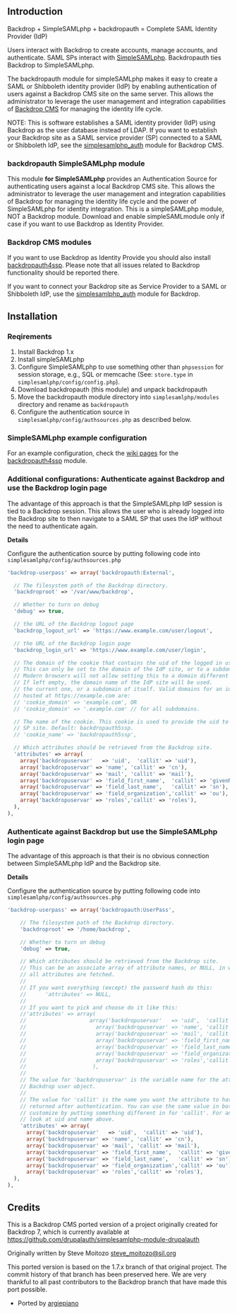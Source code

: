 ## Introduction

Backdrop + SimpleSAMLphp + backdropauth = Complete SAML Identity Provider (IdP)

Users interact with Backdrop to create accounts, manage accounts, and authenticate. SAML SPs interact with [SimpleSAMLphp](https://simplesamlphp.org/). Backdropauth ties Backdrop to SimpleSAMLphp.

The backdropauth module for simpleSAMLphp makes it easy to create a SAML or Shibboleth identity provider (IdP) by enabling authentication of users against a Backdrop CMS site on the same server. This allows the administrator to leverage the user management and integration capabilities of [Backdrop CMS](http://backdropcms.org) for managing the identity life cycle.

NOTE: This is software establishes a SAML identity provider (IdP) using Backdrop as the user database instead of LDAP. If you want to establish your Backdrop site as a SAML service provider (SP) connected to a SAML or Shibboleth IdP, see the [simplesamlphp_auth](https://github.com/backdrop-contrib/simplesamlphp_auth) module for Backdrop CMS.

### backdropauth SimpleSAMLphp module

This module **for SimpleSAMLphp** provides an Authentication Source for authenticating users against a local Backdrop CMS site. This allows the administrator to leverage the user management and integration capabilities of Backdrop for managing the identity life cycle and the power of SimpleSAMLphp for identity integration. This is a simpleSAMLphp module, NOT a Backdrop module.
Download and enable simpleSAMLmodule only if case if you want to use Backdrop as Identity Provider.

### Backdrop CMS modules
If you want to use Backdrop as Identity Provide you should also install [backdropauth4ssp](https://github.com/backdrop-contrib/backdropauth4ssp). Please note that all issues related to Backdrop functionality should be reported there.

If you want to connect your Backdrop site as Service Provider to a SAML or Shibboleth IdP, use the [simplesamlphp_auth](github.com/backdrop-contrib/simplesamlphp_auth) module for Backdrop.

## Installation

### Reqirements
1. Install Backdrop 1.x
2. Install simpleSAMLphp 
3. Configure SimpleSAMLphp to use something other than `phpsession` for session storage, e.g., SQL or memcache (See: `store.type` in `simplesamlphp/config/config.php`).
4. Download backdropauth (this module) and unpack backdropauth
5. Move the backdropauth module directory into `simplesamlphp/modules` directory and rename as `backdropauth`
6. Configure the authentication source in `simplesamlphp/config/authsources.php` as described below.

### SimpleSAMLphp example configuration
For an example configuration, check the [wiki pages](https://github.com/backdrop-contrib/backdropauth4ssp/wiki/Sample-configuration-for-backdropauth4ssp) for the [backdropauth4ssp](https://github.com/backdrop-contrib/backdropauth4ssp) module.

### Additional configurations: Authenticate against Backdrop and use the Backdrop login page

The advantage of this approach is that the SimpleSAMLphp IdP session is tied to a Backdrop session. This allows the user who is already logged into the Backdrop site to then navigate to a SAML SP that uses the IdP without the need to authenticate again.

**Details**

Configure the authentication source by putting following code into `simplesamlphp/config/authsources.php`

```php
'backdrop-userpass' => array('backdropauth:External',

  // The filesystem path of the Backdrop directory.
  'backdroproot' => '/var/www/backdrop',

  // Whether to turn on debug
  'debug' => true,

  // the URL of the Backdrop logout page
  'backdrop_logout_url' => 'https://www.example.com/user/logout',

  // the URL of the Backdrop login page
  'backdrop_login_url' => 'https://www.example.com/user/login',

  // The domain of the cookie that contains the uid of the logged in use.
  // This can only be set to the domain of the IdP site, or to a subdomain. 
  // Modern browsers will not allow setting this to a domain different from
  // If left empty, the domain name of the IdP site will be used.
  // the current one, or a subdomain of itself. Valid domains for an idp site
  // hosted at https://example.com are:
  // 'cookie_domain' => 'example.com', OR
  // 'cookie_domain' => '.example.com' // for all subdomains.

  // The name of the cookie. This cookie is used to provide the uid to the 
  // SP site. Default: backdropauth5ssp. 
  // 'cookie_name' => 'backdropauth5ssp',

  // Which attributes should be retrieved from the Backdrop site.
  'attributes' => array(
    array('backdropuservar'   => 'uid',  'callit' => 'uid'),
    array('backdropuservar' => 'name', 'callit' => 'cn'),
    array('backdropuservar' => 'mail', 'callit' => 'mail'),
    array('backdropuservar' => 'field_first_name',  'callit' => 'givenName'),
    array('backdropuservar' => 'field_last_name',   'callit' => 'sn'),
    array('backdropuservar' => 'field_organization','callit' => 'ou'),
    array('backdropuservar' => 'roles','callit' => 'roles'),
  ),
),
```

### Authenticate against Backdrop but use the SimpleSAMLphp login page

The advantage of this approach is that their is no obvious connection between SimpleSAMLphp IdP and the Backdrop site.

**Details**

Configure the authentication source by putting following code into `simplesamlphp/config/authsources.php`

```php
'backdrop-userpass' => array('backdropauth:UserPass',

    // The filesystem path of the Backdrop directory.
    'backdroproot' => '/home/backdrop',            

    // Whether to turn on debug
    'debug' => true,

    // Which attributes should be retrieved from the Backdrop site.
    // This can be an associate array of attribute names, or NULL, in which case
    // all attributes are fetched.
    //
    // If you want everything (except) the password hash do this:
    //      'attributes' => NULL,
    //
    // If you want to pick and choose do it like this:
    //'attributes' => array(
    //                    array('backdropuservar'   => 'uid',  'callit' => 'uid'),
    //                      array('backdropuservar' => 'name', 'callit' => 'cn'),
    //                      array('backdropuservar' => 'mail', 'callit' => 'mail'),
    //                      array('backdropuservar' => 'field_first_name',  'callit' => 'givenName'),
    //                      array('backdropuservar' => 'field_last_name',   'callit' => 'sn'),
    //                      array('backdropuservar' => 'field_organization','callit' => 'ou'),
    //                      array('backdropuservar' => 'roles','callit' => 'roles'),
    //                     ),
    //
    // The value for 'backdropuservar' is the variable name for the attribute in the
    // Backdrop user object.
    //
    // The value for 'callit' is the name you want the attribute to have when it's
    // returned after authentication. You can use the same value in both or you can
    // customize by putting something different in for 'callit'. For an example,
    // look at uid and name above.
    'attributes' => array(
      array('backdropuservar'   => 'uid',  'callit' => 'uid'),
      array('backdropuservar' => 'name', 'callit' => 'cn'),
      array('backdropuservar' => 'mail', 'callit' => 'mail'),
      array('backdropuservar' => 'field_first_name',  'callit' => 'givenName'),
      array('backdropuservar' => 'field_last_name',   'callit' => 'sn'),
      array('backdropuservar' => 'field_organization','callit' => 'ou'),
      array('backdropuservar' => 'roles','callit' => 'roles'),
  ),
),
```

## Credits
This is a Backdrop CMS ported version of a project originally created for Backdrop 7, which is currently available at https://github.com/drupalauth/simplesamlphp-module-drupalauth

Originally written by Steve Moitozo steve_moitozo@sil.org

This ported version is based on the 1.7.x branch of that original project. The commit history of that branch has been preserved here. We are very thankful to all past contributors to the Backdrop branch that have made this port possible. 

- Ported by [argiepiano](https://github.com/argiepiano)
